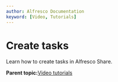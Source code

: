 ```yaml
---
author: Alfresco Documentation
keyword: [Video, Tutorials]
---
```


# Create tasks

Learn how to create tasks in Alfresco Share.

  

**Parent topic:**[Video tutorials](../topics/alfresco-video-tutorials.md)

